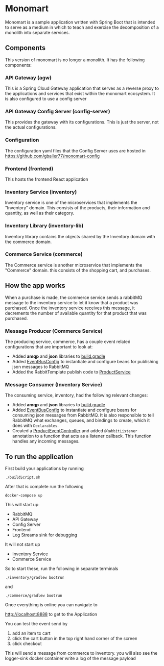 # Monomart

Monomart is a sample application written with Spring Boot that is intended to serve as a medium in which to teach and exercise the decomposition of a monolith into separate services.   

## Components

This version of monomart is no longer a monolith.  It has the following components:

### API Gateway (agw)
This is a Spring Cloud Gateway application that serves as a reverse proxy to the applications and services that exist within the monomart ecosystem.  It is also configured to use a config server

### API Gateway Config Server (config-server)
This provides the gateway with its configurations.  This is just the server, not the actual configurations.

### Configuration
The configuration yaml files that the Config Server uses are hosted in https://github.com/gballer77/monomart-config

### Frontend (frontend)
This hosts the frontend React application

### Inventory Service (inventory)
Inventory service is one of the microservices that implements the "Inventory" domain.  This consists of the products, their information and quantity, as well as their category.

### Inventory Library (inventory-lib)
Inventory library contains the objects shared by the Inventory domain with the commerce domain.

### Commerce Service (commerce)
The Commerce service is another microservice that implements the "Commerce" domain.  this consists of the shopping cart, and purchases.

## How the app works
When a purchase is made, the commerce service sends a rabbitMQ message to the inventory service to let it know that a product was purchased.  Once the inventory service receives this message, it decrements the number of available quantity for that product that was purchased.

### Message Producer (Commerce Service)
The producing service, commerce, has a couple event related configurations that are important to look at:
* Added **amqp** and **json** libraries to [build.gradle](https://github.com/gballer77/monomart/blob/f1ec26ff283b10be5026dc80e701e0bd1e43f1bd/commerce/build.gradle:31)
* Added [EventBusConfig](https://github.com/gballer77/monomart/blob/f1ec26ff283b10be5026dc80e701e0bd1e43f1bd/commerce/src/main/java/mart/mono/commerce/confiig/EventBusConfig.java) to instantiate and configure beans for publishing json messages to RabbitMQ
* Added the RabbitTemplate publish code to [ProductService](https://github.com/gballer77/monomart/blob/f1ec26ff283b10be5026dc80e701e0bd1e43f1bd/commerce/src/main/java/mart/mono/commerce/product/ProductService.java:45)

### Message Consumer (Inventory Service)
The consuming service, inventory, had the following relevant changes:
* Added **amqp** and **json** libraries to [build.gradle](https://github.com/gballer77/monomart/blob/f1ec26ff283b10be5026dc80e701e0bd1e43f1bd/inventory/build.gradle:31)
* Added [EventBusConfig](https://github.com/gballer77/monomart/blob/b1c215c5956527f0c0a07363766e56152314abb3/inventory/src/main/java/mart/mono/inventory/config/EventBusConfig.java) to instantiate and configure beans for consuming json messages from RabbitMQ.  It is also responsible to tell RabbitMQ what exchanges, queues, and bindings to create, which it does with `Declarables`.
* Created a [ProductEventController](https://github.com/gballer77/monomart/blob/f1ec26ff283b10be5026dc80e701e0bd1e43f1bd/inventory/src/main/java/mart/mono/inventory/product/ProductEventController.java) and added `@RabbitListener` annotation to a function that acts as a listener callback.  This function handles any incoming messages.

## To run the application

First build your applications by running 

```shell
./buildScript.sh
```

After that is complete run the following

```shell
docker-compose up
```

This will start up:
* RabbitMQ
* API Gateway
* Config Server
* Frontend
* Log Streams sink for debugging

It will not start up
* Inventory Service
* Commerce Service

So to start these, run the following in separate terminals

```shell
./inventory/gradlew bootrun
```

and

```shell
./commerce/gradlew bootrun
```

Once everything is online you can navigate to

[http://localhost:8888](http://localhost:8888) to get to the Application

You can test the event send by 
1) add an item to cart
2) click the cart button in the top right hand corner of the screen
3) click checkout

This will send a message from commerce to inventory.  you will also see the logger-sink docker container write a log of the message payload